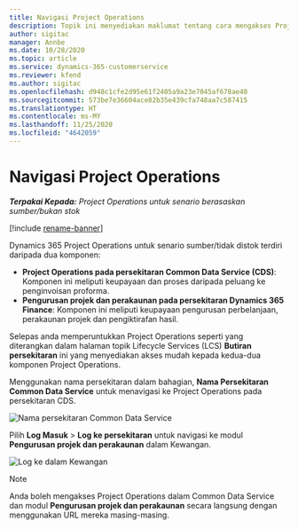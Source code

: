 ```yaml
---
title: Navigasi Project Operations
description: Topik ini menyediakan maklumat tentang cara mengakses Project Operations daripada Lifecycle Services.
author: sigitac
manager: Annbe
ms.date: 10/28/2020
ms.topic: article
ms.service: dynamics-365-customerservice
ms.reviewer: kfend
ms.author: sigitac
ms.openlocfilehash: d948c1cfe2d95e61f2405a9a23e7045af678ae40
ms.sourcegitcommit: 573be7e36604ace82b35e439cfa748aa7c587415
ms.translationtype: HT
ms.contentlocale: ms-MY
ms.lasthandoff: 11/25/2020
ms.locfileid: "4642059"
---
```

# <a name="navigate-project-operations"></a>Navigasi Project Operations

_**Terpakai Kepada:** Project Operations untuk senario berasaskan sumber/bukan stok_

[!include [rename-banner](~/includes/cc-data-platform-banner.md)]

Dynamics 365 Project Operations untuk senario sumber/tidak distok terdiri daripada dua komponen: 

 - **Project Operations pada persekitaran Common Data Service (CDS)**: Komponen ini meliputi keupayaan dan proses daripada peluang ke penginvoisan proforma. 
 - **Pengurusan projek dan perakaunan pada persekitaran Dynamics 365 Finance**: Komponen ini meliputi keupayaan pengurusan perbelanjaan, perakaunan projek dan pengiktirafan hasil. 

Selepas anda memperuntukkan Project Operations seperti yang diterangkan dalam halaman topik Lifecycle Services (LCS) **Butiran persekitaran** ini yang menyediakan akses mudah kepada kedua-dua komponen Project Operations.  

Menggunakan nama persekitaran dalam bahagian, **Nama Persekitaran Common Data Service** untuk menavigasi ke Project Operations pada persekitaran CDS. 

  ![Nama persekitaran Common Data Service](./media/environment-name.PNG)

Pilih **Log Masuk** > **Log ke persekitaran** untuk navigasi ke modul **Pengurusan projek dan perakaunan** dalam Kewangan.  

   ![Log ke dalam Kewangan](./media/environment-login.PNG)

> [!NOTE]
> Anda boleh mengakses Project Operations dalam Common Data Service dan modul **Pengurusan projek dan perakaunan** secara langsung dengan menggunakan URL mereka masing-masing. 
